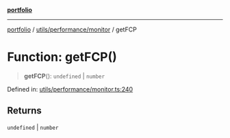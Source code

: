 [**portfolio**](../../../../README.md)

***

[portfolio](../../../../modules.md) / [utils/performance/monitor](../README.md) / getFCP

# Function: getFCP()

> **getFCP**(): `undefined` \| `number`

Defined in: [utils/performance/monitor.ts:240](https://github.com/tnorlund/Portfolio/blob/5c97bcc849fb644a645f57ea445db44c60e6dbda/portfolio/utils/performance/monitor.ts#L240)

## Returns

`undefined` \| `number`
